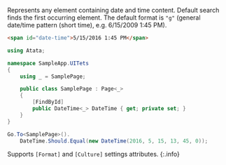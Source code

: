 Represents any element containing date and time content. Default search finds the first occurring element. The default format is `"g"` (general date/time pattern (short time), e.g. 6/15/2009 1:45 PM).

```html
<span id="date-time">5/15/2016 1:45 PM</span>
```
```cs
using Atata;

namespace SampleApp.UITets
{
    using _ = SamplePage;

    public class SamplePage : Page<_>
    {
        [FindById]
        public DateTime<_> DateTime { get; private set; }
    }
}
```
```cs
Go.To<SamplePage>().
    DateTime.Should.Equal(new DateTime(2016, 5, 15, 13, 45, 0));
```

Supports `[Format]` and `[Culture]` settings attributes.
{:.info}
